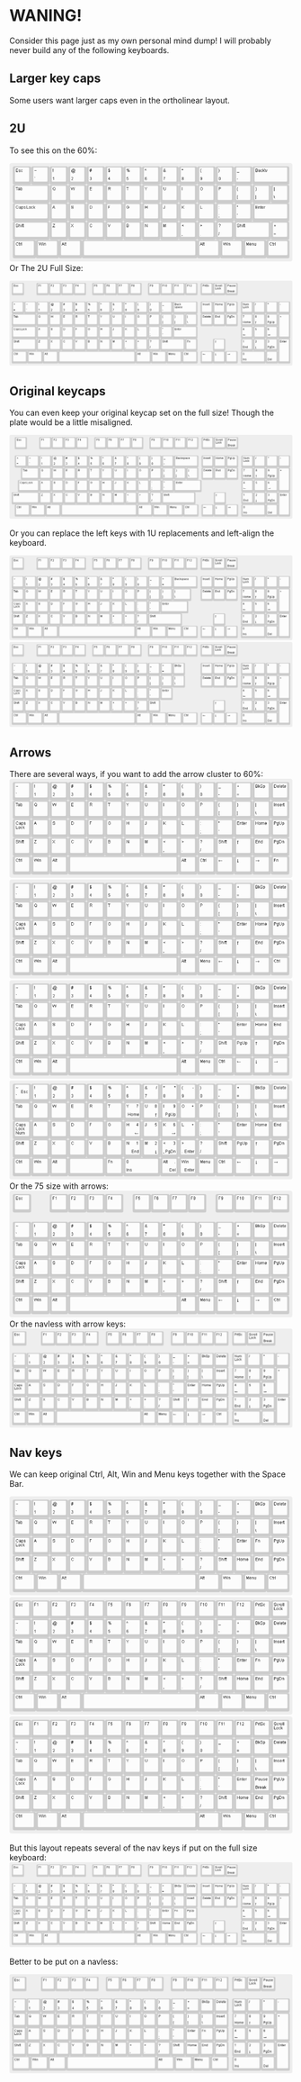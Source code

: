 
# WANING!

Consider this page just as my own personal mind dump!
I will probably never build any of the following keyboards.

## Larger key caps
Some users want larger caps even in the ortholinear layout.

## 2U

To see this on the 60%:

![ortholinear keyboard layout 60 2u widecaps](images/keyboard-layout-ortholinear-60-2u-widecaps.png)
Or The 2U Full Size:

![ortholinear keyboard layout full 2u widecaps](images/keyboard-layout-ortholinear-full-2u-widecaps.png)

## Original keycaps
You can even keep your original keycap set on the full size!
Though the plate would be a little misaligned.

![ortholinear keyboard layout full original keycaps](images/keyboard-layout-ortholinear-full-original-keycaps.png)

Or you can replace the left keys with 1U replacements and left-align the keyboard.

![ortholinear keyboard layout full leftaligned1](images/keyboard-layout-ortholinear-full-leftaligned1.png)
![ortholinear keyboard layout full leftaligned2](images/keyboard-layout-ortholinear-full-leftaligned2.png)

## Arrows
There are several ways, if you want to add the arrow cluster to 60%:
![ortholinear keyboard layout 60 complete arrows fn1](images/keyboard-layout-ortholinear-60-complete-arrows-fn1.png)
![ortholinear keyboard layout 60 complete arrows1](images/keyboard-layout-ortholinear-60-complete-arrows1.png)
![ortholinear keyboard layout 60 complete arrows2](images/keyboard-layout-ortholinear-60-complete-arrows2.png)
![ortholinear keyboard layout 60 complete arrows3](images/keyboard-layout-ortholinear-60-complete-arrows3.png)
Or the 75 size with arrows:
![ortholinear keyboard layout 75 complete arrows](images/keyboard-layout-ortholinear-75-complete-arrows.png)
Or the navless with arrow keys:
![ortholinear keyboard layout navless complete arrows](images/keyboard-layout-ortholinear-navless-complete-arrows.png)

## Nav keys

We can keep original Ctrl, Alt, Win and Menu keys together with the Space Bar.

![ortholinear keyboard layout 60 complete](images/keyboard-layout-ortholinear-60-complete.png)
![ortholinear keyboard layout 75 complete1](images/keyboard-layout-ortholinear-75-complete1.png)
![ortholinear keyboard layout 75 complete2](images/keyboard-layout-ortholinear-75-complete2.png)

But this layout repeats several of the nav keys if put on the full size keyboard:
![ortholinear keyboard layout full complete](images/keyboard-layout-ortholinear-full-complete.png)

Better to be put on a navless:

![ortholinear keyboard layout navless complete](images/keyboard-layout-ortholinear-navless-complete.png)

